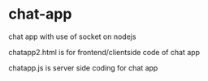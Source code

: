 # chat-app
chat app with use of socket on nodejs


chatapp2.html is for frontend/clientside code of chat app

chatapp.js is server side coding for chat app
